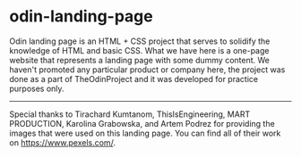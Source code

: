# odin-landing-page

Odin landing page is an HTML + CSS project that serves to solidify the knowledge of HTML and basic CSS. What we have here is a one-page website that represents a landing page with some dummy content. We haven't promoted any particular product or company here, the project was done as a part of TheOdinProject and it was developed for practice purposes only. 

***

Special thanks to Tirachard Kumtanom, ThisIsEngineering, MART PRODUCTION, Karolina Grabowska, and Artem Podrez for providing the images that were used on this landing page. You can find all of their work on https://www.pexels.com/.
